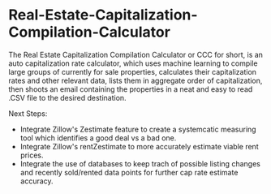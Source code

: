 # Real-Estate-Capitalization-Compilation-Calculator

The Real Estate Capitalization Compilation Calculator or CCC for short, is an auto capitalization rate calculator, which uses machine learning to compile large groups of currently for sale properties, calculates their capitalization rates and other relevant data, lists them in aggregate order of capitalization, then shoots an email containing the properties in a neat and easy to read .CSV file to the desired destination.



Next Steps:
- Integrate Zillow's Zestimate feature to create a systemcatic measuring tool which identifies a good deal vs a bad one.
- Integrate Zillow's rentZestimate to more accurately estimate viable rent prices.
- Integrate the use of databases to keep trach of possible listing changes and recently sold/rented data points for further cap rate estimate accuracy.

